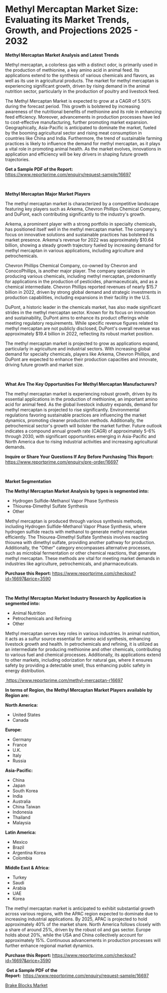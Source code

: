 <p><h1>Methyl Mercaptan Market Size: Evaluating its Market Trends, Growth, and Projections 2025 - 2032</h1></p><p><strong>Methyl Mercaptan Market Analysis and Latest Trends</strong></p>
<p><p>Methyl mercaptan, a colorless gas with a distinct odor, is primarily used in the production of methionine, a key amino acid in animal feed. Its applications extend to the synthesis of various chemicals and flavors, as well as its use in agricultural products. The market for methyl mercaptan is experiencing significant growth, driven by rising demand in the animal nutrition sector, particularly in the production of poultry and livestock feed.</p><p>The Methyl Mercaptan Market is expected to grow at a CAGR of 5.50% during the forecast period. This growth is bolstered by increasing awareness of the nutritional benefits of methionine and its role in enhancing feed efficiency. Moreover, advancements in production processes have led to cost-effective manufacturing, further promoting market expansion. Geographically, Asia-Pacific is anticipated to dominate the market, fueled by the booming agricultural sector and rising meat consumption in countries like China and India. Furthermore, the trend of sustainable farming practices is likely to influence the demand for methyl mercaptan, as it plays a vital role in promoting animal health. As the market evolves, innovations in application and efficiency will be key drivers in shaping future growth trajectories.</p></p>
<p><strong>Get a Sample PDF of the Report:&nbsp;</strong> <a href="https://www.reportprime.com/enquiry/request-sample/16697?utm_campaign=2215&utm_medium=2&utm_source=Github&utm_content=ia&utm_term=24032025&utm_id=methyl-mercaptan">https://www.reportprime.com/enquiry/request-sample/16697</a></p>
<p>&nbsp;</p>
<p><strong>Methyl Mercaptan Major Market Players</strong></p>
<p><p>The methyl mercaptan market is characterized by a competitive landscape featuring key players such as Arkema, Chevron Phillips Chemical Company, and DuPont, each contributing significantly to the industry's growth.</p><p>Arkema, a prominent player with a strong portfolio in specialty chemicals, has positioned itself well in the methyl mercaptan market. The company's focus on innovative solutions and sustainable practices has bolstered its market presence. Arkema's revenue for 2022 was approximately $10.64 billion, showing a steady growth trajectory fueled by increasing demand for methyl mercaptan in various applications, including agriculture and petrochemicals.</p><p>Chevron Phillips Chemical Company, co-owned by Chevron and ConocoPhillips, is another major player. The company specializes in producing various chemicals, including methyl mercaptan, predominantly for applications in the production of pesticides, pharmaceuticals, and as a chemical intermediate. Chevron Phillips reported revenues of nearly $15.7 billion in 2022, driven by strong global demand and strategic investments in production capabilities, including expansions in their facility in the U.S.</p><p>DuPont, a historic leader in the chemicals market, has also made significant strides in the methyl mercaptan sector. Known for its focus on innovation and sustainability, DuPont aims to enhance its product offerings while meeting regulatory requirements. While specific revenue figures related to methyl mercaptan are not publicly disclosed, DuPont's overall revenue was approximately $19.4 billion in 2022, reflecting its robust market position.</p><p>The methyl mercaptan market is projected to grow as applications expand, particularly in agriculture and industrial sectors. With increasing global demand for specialty chemicals, players like Arkema, Chevron Phillips, and DuPont are expected to enhance their production capacities and innovate, driving future growth and market size.</p></p>
<p>&nbsp;</p>
<p><strong>What Are The Key Opportunities For Methyl Mercaptan Manufacturers?</strong></p>
<p><p>The methyl mercaptan market is experiencing robust growth, driven by its essential applications in the production of methionine, an important amino acid for animal feed. As the global livestock industry expands, demand for methyl mercaptan is projected to rise significantly. Environmental regulations favoring sustainable practices are influencing the market dynamics, promoting cleaner production methods. Additionally, the petrochemical sector's growth will bolster the market further. Future outlook indicates a compound annual growth rate (CAGR) of approximately 5-6% through 2030, with significant opportunities emerging in Asia-Pacific and North America due to rising industrial activities and increasing agricultural demands.</p></p>
<p><strong>Inquire or Share Your Questions If Any Before Purchasing This Report:</strong> <a href="https://www.reportprime.com/enquiry/pre-order/16697?utm_campaign=2215&utm_medium=2&utm_source=Github&utm_content=ia&utm_term=24032025&utm_id=methyl-mercaptan">https://www.reportprime.com/enquiry/pre-order/16697</a></p>
<p>&nbsp;</p>
<p><strong>Market Segmentation</strong></p>
<p><strong>The Methyl Mercaptan Market Analysis by types is segmented into:</strong></p>
<p><ul><li>Hydrogen Sulfide-Methanol Vapor Phase Synthesis</li><li>Thiourea-Dimethyl Sulfate Synthesis</li><li>Other</li></ul></p>
<p><p>Methyl mercaptan is produced through various synthesis methods, including Hydrogen Sulfide-Methanol Vapor Phase Synthesis, where hydrogen sulfide reacts with methanol to generate methyl mercaptan efficiently. The Thiourea-Dimethyl Sulfate Synthesis involves reacting thiourea with dimethyl sulfate, providing another pathway for production. Additionally, the "Other" category encompasses alternative processes, such as microbial fermentation or other chemical reactions, that generate methyl mercaptan. These methods are vital for meeting market demands in industries like agriculture, petrochemicals, and pharmaceuticals.</p></p>
<p><strong>Purchase this Report:&nbsp;</strong><a href="https://www.reportprime.com/checkout?id=16697&price=3590&utm_campaign=2215&utm_medium=2&utm_source=Github&utm_content=ia&utm_term=24032025&utm_id=methyl-mercaptan">https://www.reportprime.com/checkout?id=16697&price=3590</a></p>
<p>&nbsp;</p>
<p><strong>The Methyl Mercaptan Market Industry Research by Application is segmented into:</strong></p>
<p><ul><li>Animal Nutrition</li><li>Petrochemicals and Refining</li><li>Other</li></ul></p>
<p><p>Methyl mercaptan serves key roles in various industries. In animal nutrition, it acts as a sulfur source essential for amino acid synthesis, enhancing livestock growth and health. In petrochemicals and refining, it is utilized as an intermediate for producing methionine and other chemicals, contributing to various fuel and chemical processes. Additionally, its applications extend to other markets, including odorization for natural gas, where it ensures safety by providing a detectable smell, thus enhancing public safety in energy distribution.</p></p>
<p><a href="https://www.reportprime.com/methyl-mercaptan-r16697?utm_campaign=2215&utm_medium=2&utm_source=Github&utm_content=ia&utm_term=24032025&utm_id=methyl-mercaptan">&nbsp;https://www.reportprime.com/methyl-mercaptan-r16697</a></p>
<p><strong>In terms of Region, the Methyl Mercaptan Market Players available by Region are:</strong></p>
<p>
    <p> <strong> North America: </strong>
        <ul>
            <li>United States</li>
            <li>Canada</li>
        </ul>
        </p> 
    <p> <strong> Europe: </strong>
        <ul>
            <li>Germany</li>
            <li>France</li>
            <li>U.K.</li>
            <li>Italy</li>
            <li>Russia</li>
        </ul>
        </p> 
    <p> <strong> Asia-Pacific: </strong>
        <ul>
            <li>China</li>
            <li>Japan</li>
            <li>South Korea</li>
            <li>India</li>
            <li>Australia</li>
            <li>China Taiwan</li>
            <li>Indonesia</li>
            <li>Thailand</li>
            <li>Malaysia</li>
        </ul>
        </p> 
    <p> <strong> Latin America: </strong>
        <ul>
            <li>Mexico</li>
            <li>Brazil</li>
            <li>Argentina Korea</li>
            <li>Colombia</li>
        </ul>
        </p> 
    <p> <strong> Middle East & Africa: </strong>
        <ul>
            <li>Turkey</li>
            <li>Saudi</li>
            <li>Arabia</li>
            <li>UAE</li>
            <li>Korea</li>
        </ul>
    </p>
    </p>
<p><p>The methyl mercaptan market is anticipated to exhibit substantial growth across various regions, with the APAC region expected to dominate due to increasing industrial applications. By 2025, APAC is projected to hold approximately 40% of the market share. North America follows closely with a share of around 25%, driven by the robust oil and gas sector. Europe holds about 20%, while the USA and China collectively account for approximately 15%. Continuous advancements in production processes will further enhance regional market dynamics.</p></p>
<p><strong>Purchase this Report: </strong><a href="https://www.reportprime.com/checkout?id=16697&price=3590&utm_campaign=2215&utm_medium=2&utm_source=Github&utm_content=ia&utm_term=24032025&utm_id=methyl-mercaptan">https://www.reportprime.com/checkout?id=16697&price=3590</a></p>
<p>&nbsp;<strong>Get a Sample PDF of the Report:&nbsp;&nbsp;</strong><a href="https://www.reportprime.com/enquiry/request-sample/16697?utm_campaign=2215&utm_medium=2&utm_source=Github&utm_content=ia&utm_term=24032025&utm_id=methyl-mercaptan">https://www.reportprime.com/enquiry/request-sample/16697</a></p>
<p><strong></strong></p>
<p><p><a href="https://github.com/hgf64gh/Market-Research-Report-List-2/blob/main/brake-blocks-market.md?utm_campaign=2215&utm_medium=2&utm_source=Github&utm_content=ia&utm_term=24032025&utm_id=methyl-mercaptan">Brake Blocks Market</a></p></p>